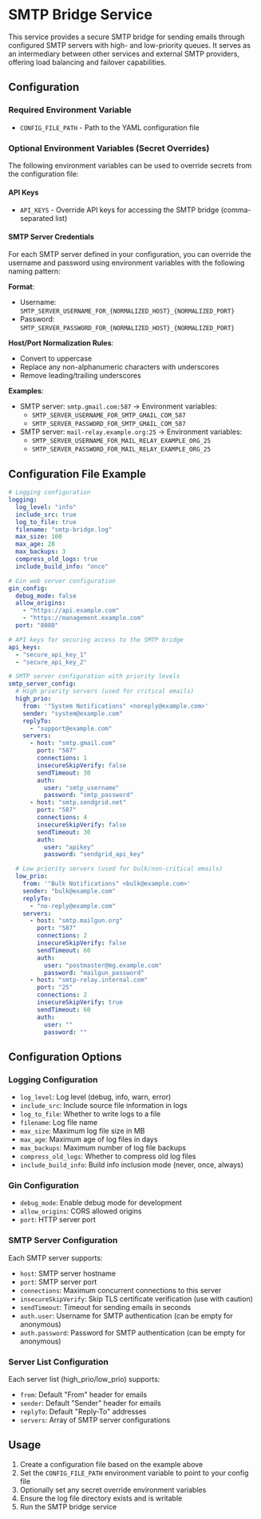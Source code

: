 # SMTP Bridge Service

This service provides a secure SMTP bridge for sending emails through configured SMTP servers with high- and low-priority queues. It serves as an intermediary between other services and external SMTP providers, offering load balancing and failover capabilities.

## Configuration

### Required Environment Variable

- `CONFIG_FILE_PATH` - Path to the YAML configuration file

### Optional Environment Variables (Secret Overrides)

The following environment variables can be used to override secrets from the configuration file:

#### API Keys

- `API_KEYS` - Override API keys for accessing the SMTP bridge (comma-separated list)

#### SMTP Server Credentials

For each SMTP server defined in your configuration, you can override the username and password using environment variables with the following naming pattern:

**Format**:

- Username: `SMTP_SERVER_USERNAME_FOR_{NORMALIZED_HOST}_{NORMALIZED_PORT}`
- Password: `SMTP_SERVER_PASSWORD_FOR_{NORMALIZED_HOST}_{NORMALIZED_PORT}`

**Host/Port Normalization Rules**:

- Convert to uppercase
- Replace any non-alphanumeric characters with underscores
- Remove leading/trailing underscores

**Examples**:

- SMTP server: `smtp.gmail.com:587` → Environment variables:
  - `SMTP_SERVER_USERNAME_FOR_SMTP_GMAIL_COM_587`
  - `SMTP_SERVER_PASSWORD_FOR_SMTP_GMAIL_COM_587`
- SMTP server: `mail-relay.example.org:25` → Environment variables:
  - `SMTP_SERVER_USERNAME_FOR_MAIL_RELAY_EXAMPLE_ORG_25`
  - `SMTP_SERVER_PASSWORD_FOR_MAIL_RELAY_EXAMPLE_ORG_25`

## Configuration File Example

```yaml
# Logging configuration
logging:
  log_level: "info"
  include_src: true
  log_to_file: true
  filename: "smtp-bridge.log"
  max_size: 100
  max_age: 28
  max_backups: 3
  compress_old_logs: true
  include_build_info: "once"

# Gin web server configuration
gin_config:
  debug_mode: false
  allow_origins:
    - "https://api.example.com"
    - "https://management.example.com"
  port: "8080"

# API keys for securing access to the SMTP bridge
api_keys:
  - "secure_api_key_1"
  - "secure_api_key_2"

# SMTP server configuration with priority levels
smtp_server_config:
  # High priority servers (used for critical emails)
  high_prio:
    from: '"System Notifications" <noreply@example.com>'
    sender: "system@example.com"
    replyTo:
      - "support@example.com"
    servers:
      - host: "smtp.gmail.com"
        port: "587"
        connections: 1
        insecureSkipVerify: false
        sendTimeout: 30
        auth:
          user: "smtp_username"
          password: "smtp_password"
      - host: "smtp.sendgrid.net"
        port: "587"
        connections: 4
        insecureSkipVerify: false
        sendTimeout: 30
        auth:
          user: "apikey"
          password: "sendgrid_api_key"

  # Low priority servers (used for bulk/non-critical emails)
  low_prio:
    from: '"Bulk Notifications" <bulk@example.com>'
    sender: "bulk@example.com"
    replyTo:
      - "no-reply@example.com"
    servers:
      - host: "smtp.mailgun.org"
        port: "587"
        connections: 2
        insecureSkipVerify: false
        sendTimeout: 60
        auth:
          user: "postmaster@mg.example.com"
          password: "mailgun_password"
      - host: "smtp-relay.internal.com"
        port: "25"
        connections: 2
        insecureSkipVerify: true
        sendTimeout: 60
        auth:
          user: ""
          password: ""
```

## Configuration Options

### Logging Configuration

- `log_level`: Log level (debug, info, warn, error)
- `include_src`: Include source file information in logs
- `log_to_file`: Whether to write logs to a file
- `filename`: Log file name
- `max_size`: Maximum log file size in MB
- `max_age`: Maximum age of log files in days
- `max_backups`: Maximum number of log file backups
- `compress_old_logs`: Whether to compress old log files
- `include_build_info`: Build info inclusion mode (never, once, always)

### Gin Configuration

- `debug_mode`: Enable debug mode for development
- `allow_origins`: CORS allowed origins
- `port`: HTTP server port

### SMTP Server Configuration

Each SMTP server supports:

- `host`: SMTP server hostname
- `port`: SMTP server port
- `connections`: Maximum concurrent connections to this server
- `insecureSkipVerify`: Skip TLS certificate verification (use with caution)
- `sendTimeout`: Timeout for sending emails in seconds
- `auth.user`: Username for SMTP authentication (can be empty for anonymous)
- `auth.password`: Password for SMTP authentication (can be empty for anonymous)

### Server List Configuration

Each server list (high_prio/low_prio) supports:

- `from`: Default "From" header for emails
- `sender`: Default "Sender" header for emails
- `replyTo`: Default "Reply-To" addresses
- `servers`: Array of SMTP server configurations

## Usage

1. Create a configuration file based on the example above
2. Set the `CONFIG_FILE_PATH` environment variable to point to your config file
3. Optionally set any secret override environment variables
4. Ensure the log file directory exists and is writable
5. Run the SMTP bridge service
